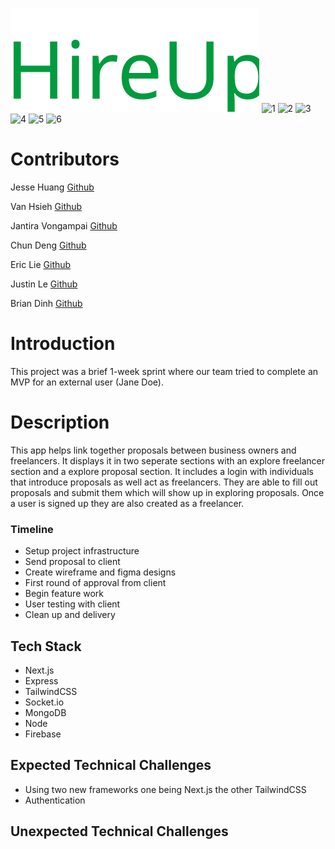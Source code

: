 
![Our company logo](https://raw.githubusercontent.com/sfo139-atlantic/hireup/main/public/HireUpLogo.svg)
![1](https://img.shields.io/badge/%20Technologies%20Used-%20%20Javascript-green)
![2](https://img.shields.io/badge/%20-Express-blue)
![3](https://img.shields.io/badge/%20-Node.js-blueviolet)
![4](https://img.shields.io/badge/%20-MongoDB-red)
![5](https://img.shields.io/badge/%20-Firebase-6cf)
![6](https://img.shields.io/badge/%20-React-red)


# Contributors
Jesse Huang [Github](https://github.com/jjhuang417)

Van Hsieh [Github](https://github.com/van-hsieh)

Jantira Vongampai [Github](https://github.com/JTVong)

Chun Deng [Github](https://github.com/cdeng1111)

Eric Lie [Github](https://github.com/ericjlie)

Justin Le [Github](https://github.com/justinhungle)

Brian Dinh [Github](https://github.com/bgtdinh)


# Introduction
This project was a brief 1-week sprint where our team tried to complete an MVP for an external user (Jane Doe).

# Description
This app helps link together proposals between business owners and freelancers. It displays it in two seperate sections with an explore freelancer section and a explore proposal section. It includes a login with individuals that introduce proposals as well act as freelancers. They are able to fill out proposals and submit them which will show up in exploring proposals. Once a user is signed up they are also created as a freelancer.

### Timeline
- Setup project infrastructure
- Send proposal to client
- Create wireframe and figma designs
- First round of approval from client
- Begin feature work
- User testing with client
- Clean up and delivery

## Tech Stack
- Next.js
- Express
- TailwindCSS
- Socket.io
- MongoDB
- Node
- Firebase

## Expected Technical Challenges
- Using two new frameworks one being Next.js the other TailwindCSS
- Authentication

## Unexpected Technical Challenges

